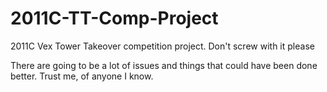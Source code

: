 # 2011C-TT-Comp-Project
2011C Vex Tower Takeover competition project. Don't screw with it please

There are going to be a lot of issues and things that could have been done better. Trust me, of anyone I know. 
